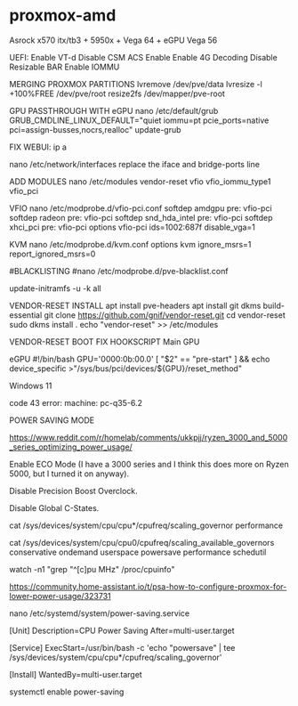 # proxmox-amd
Asrock x570 itx/tb3 + 5950x + Vega 64 + eGPU Vega 56

UEFI:
Enable VT-d
Disable CSM
ACS Enable
Enable 4G Decoding
Disable Resizable BAR
Enable IOMMU

MERGING PROXMOX PARTITIONS
lvremove /dev/pve/data
lvresize -l +100%FREE /dev/pve/root
resize2fs /dev/mapper/pve-root

GPU PASSTHROUGH WITH eGPU
nano /etc/default/grub
GRUB_CMDLINE_LINUX_DEFAULT="quiet iommu=pt pcie_ports=native pci=assign-busses,nocrs,realloc"
update-grub

FIX WEBUI:
ip a

nano /etc/network/interfaces
replace the iface and bridge-ports line

ADD MODULES
nano /etc/modules
vendor-reset
vfio
vfio_iommu_type1
vfio_pci

VFIO
nano /etc/modprobe.d/vfio-pci.conf
softdep amdgpu pre: vfio-pci
softdep radeon pre: vfio-pci
softdep snd_hda_intel pre: vfio-pci
softdep xhci_pci pre: vfio-pci
options vfio-pci ids=1002:687f disable_vga=1

KVM
nano /etc/modprobe.d/kvm.conf
options kvm ignore_msrs=1 report_ignored_msrs=0

#BLACKLISTING
#nano /etc/modprobe.d/pve-blacklist.conf

update-initramfs -u -k all

VENDOR-RESET INSTALL
apt install pve-headers
apt install git dkms build-essential
git clone https://github.com/gnif/vendor-reset.git
cd vendor-reset
sudo dkms install .
echo "vendor-reset" >> /etc/modules

VENDOR-RESET BOOT FIX HOOKSCRIPT
Main GPU

eGPU
#!/bin/bash
GPU='0000:0b:00.0'
[ "$2" == "pre-start" ] && echo device_specific >"/sys/bus/pci/devices/${GPU}/reset_method"

Windows 11

code 43 error: machine: pc-q35-6.2

POWER SAVING MODE

https://www.reddit.com/r/homelab/comments/ukkpjj/ryzen_3000_and_5000_series_optimizing_power_usage/

Enable ECO Mode (I have a 3000 series and I think this does more on Ryzen 5000, but I turned it on anyway).

Disable Precision Boost Overclock.

Disable Global C-States.

cat /sys/devices/system/cpu/cpu*/cpufreq/scaling_governor
performance

cat /sys/devices/system/cpu/cpu0/cpufreq/scaling_available_governors
conservative ondemand userspace powersave performance schedutil

watch -n1 "grep \"^[c]pu MHz\" /proc/cpuinfo"

https://community.home-assistant.io/t/psa-how-to-configure-proxmox-for-lower-power-usage/323731

nano /etc/systemd/system/power-saving.service

[Unit]
Description=CPU Power Saving
After=multi-user.target

[Service]
ExecStart=/usr/bin/bash -c 'echo "powersave" | tee /sys/devices/system/cpu/cpu*/cpufreq/scaling_governor'

[Install]
WantedBy=multi-user.target

systemctl enable power-saving
